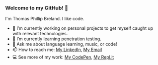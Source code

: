 ### Welcome to my GitHub! 👋

I'm Thomas Phillip Breland. I like code.

- 🔭 I’m currently working on personal projects to get myself caught up with relevant technologies.
- 🌱 I’m currently learning penetration testing.
- 💬 Ask me about language learning, music, or code!
- 📫 How to reach me: [My LinkedIn](https://www.linkedin.com/in/thomasbreland), [My Email](mailto:thomas@breland.tech)
- 💻 See more of my work: [My CodePen](https://codepen.io/thomasbreland), [My Repl.it](https://replit.com/@thomasbreland)
<!-- - 👯 I’m looking to collaborate on ...
- 🤔 I’m looking for help with ...
- ⚡ Fun fact: -->
